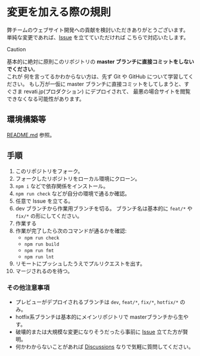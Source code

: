 # 変更を加える際の規則

弊チームのウェブサイト開発への貢献を検討いただきありがとうございます。
単純な変更であれば、[Issue](https://github.com/Sarf-Esports/website/issues) を立てていただければ こちらで対応いたします。

> [!CAUTION]
>
> 基本的に絶対に原則このリポジトリの **master ブランチに直接コミットをしないでください**。  
> これが 何を言ってるかわからない方は、先ず Git や GitHub について学習してください。
> もし万が一仮に master ブランチに直接コミットをしてしまうと、すぐさま revati.jp(プロダクション) にデプロイされて、
> 最悪の場合サイトを閲覧できなくなる可能性があります。

## 環境構築等

[README.md](../README.md#SvelteKit万歳) 参照。

## 手順

1. このリポジトリをフォーク。
1. フォークしたリポジトリをローカル環境にクローン。
1. `npm i` などで依存関係をインストール。
1. `npm run check` などが自分の環境で通るか確認。
1. 任意で Issue を立てる。
1. dev ブランチから作業用ブランチを切る。
ブランチ名は基本的に `feat/*` や `fix/*` の形にしてください。
1. 作業する
1. 作業が完了したら次のコマンドが通るかを確認:
    - `npm run check`
    - `npm run build`
    - `npm run fmt`
    - `npm run lnt`
1. リモートにプッシュしたうえでプルリクエストを出す。
1. マージされるのを待つ。

### その他注意事項

- プレビューがデプロイされるブランチは `dev`, `feat/*`, `fix/*`, `hotfix/*` のみ。
- hotfix系ブランチは基本的にメインリポジトリで masterブランチから生やす。
- 破壊的または大規模な変更になりそうだったら事前に [Issue](https://github.com/Sarf-Esports/website/issues) 立てた方が賢明。
- 何かわからないことがあれば [Discussions](https://github.com/Sarf-Esports/website/discussions) なりで気軽に質問してください。
